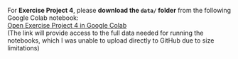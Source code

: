  For **Exercise Project 4**, please **download the `data/` folder** from the following Google Colab notebook:  
[Open Exercise Project 4 in Google Colab](https://drive.google.com/drive/folders/1Ts4M3C108GkJsJSwLmkRutsbz9k561Ov?usp=sharing)  
(The link will provide access to the full data needed for running the notebooks, which I was unable to upload directly to GitHub due to size limitations)
